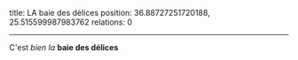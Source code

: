 title: LA baie des délices
position: 36.88727251720188, 25.515599987983762
relations: 0

---









C'est *bien la* **baie des délices**